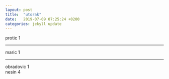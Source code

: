 ```yaml
---
layout: post
title:  "utorak"
date:   2019-07-09 07:25:24 +0200
categories: jekyll update
---
```


protic 1  

***

maric 1  

***

obradovic 1  
nesin 4  